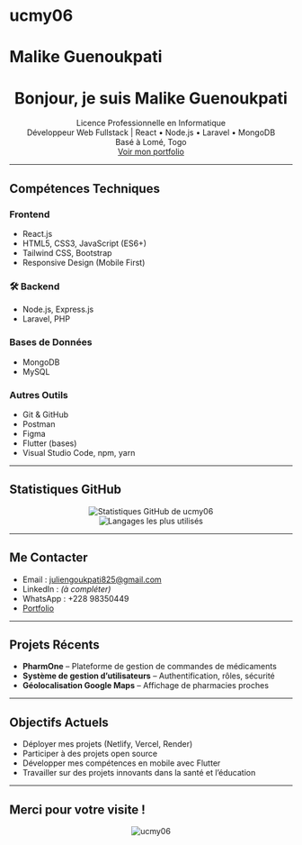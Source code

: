 # ucmy06
#  Malike Guenoukpati

<h1 align="center"> Bonjour, je suis Malike Guenoukpati</h1>

<p align="center">
   Licence Professionnelle en Informatique<br/>
   Développeur Web Fullstack | React • Node.js • Laravel • MongoDB<br/>
   Basé à Lomé, Togo<br/>
   <a href="https://ucmy06.github.io/Mon-CV/" target="_blank">Voir mon portfolio</a>
</p>

---

##  Compétences Techniques

###  Frontend
- React.js
- HTML5, CSS3, JavaScript (ES6+)
- Tailwind CSS, Bootstrap
- Responsive Design (Mobile First)

### 🛠 Backend
- Node.js, Express.js
- Laravel, PHP

###  Bases de Données
- MongoDB
- MySQL

###  Autres Outils
- Git & GitHub
- Postman
- Figma
- Flutter (bases)
- Visual Studio Code, npm, yarn

---

##  Statistiques GitHub

<p align="center">
  <img src="https://github-readme-stats.vercel.app/api?username=ucmy06&show_icons=true&theme=radical" alt="Statistiques GitHub de ucmy06" />
  <br/>
  <img src="https://github-readme-stats.vercel.app/api/top-langs/?username=ucmy06&layout=compact&theme=radical" alt="Langages les plus utilisés" />
</p>

---

##  Me Contacter

-  Email : [juliengoukpati825@gmail.com](mailto:juliengoukpati825@gmail.com)
-  LinkedIn : *(à compléter)*
-  WhatsApp : +228 98350449
-  [Portfolio](https://ucmy06.github.io/Mon-CV/)

---

##  Projets Récents

-  **PharmOne** – Plateforme de gestion de commandes de médicaments  
-  **Système de gestion d’utilisateurs** – Authentification, rôles, sécurité  
-  **Géolocalisation Google Maps** – Affichage de pharmacies proches  

---

##  Objectifs Actuels

-  Déployer mes projets (Netlify, Vercel, Render)
-  Participer à des projets open source
-  Développer mes compétences en mobile avec Flutter
-  Travailler sur des projets innovants dans la santé et l’éducation

---

##  Merci pour votre visite !

<p align="center">
  <img src="https://komarev.com/ghpvc/?username=ucmy06&label=Profil+visité&color=blue&style=flat" alt="ucmy06" />
</p>
